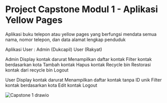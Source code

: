 # Project Capstone Modul 1 - Aplikasi Yellow Pages

Aplikasi buku telepon atau yellow pages yang berfungsi mendata semua nama, nomor telepon, dan data alamat lengkap penduduk 

Aplikasi User :
Admin (Dukcapil)
User (Rakyat)

Admin
Display kontak darurat
Menampilkan daftar kontak
Filter kontak berdasarkan kota
Tambah kontak
Hapus kontak
Recycle bin
Restorasi kontak dari recycle bin
Logout

User
Display kontak darurat
Menampilkan daftar kontak tanpa ID unik
Filter kontak berdasarkan kota
Edit kontak
Logout

![Capstone 1 drawio](https://github.com/user-attachments/assets/449ed56d-6f00-4558-afae-58eb46c9745c)
